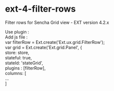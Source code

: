 ext-4-filter-rows
=================

Filter rows for Sencha Grid view -  EXT version 4.2.x

Use plugin : <br/>
Add js file : <br/>
var filterRow = Ext.create('Ext.ux.grid.FilterRow'); <br/>
var grid = Ext.create('Ext.grid.Panel', { <br/>
        store: store, <br/>
        stateful: true, <br/>
        stateId: 'stateGrid', <br/>
        plugins : [filterRow], <br/>
        columns: [ <br/>
    	... <br/>
        ]	<br/>
<br/>
